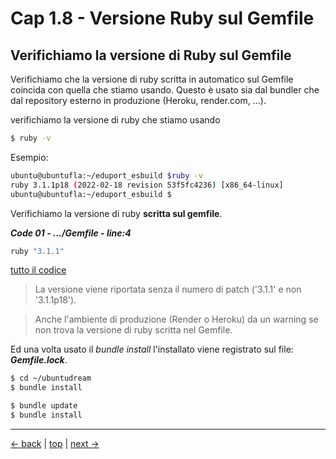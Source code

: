 # <a name="top"></a> Cap 1.8 - Versione Ruby sul Gemfile



## Verifichiamo la versione di Ruby sul Gemfile

Verifichiamo che la versione di ruby scritta in automatico sul Gemfile coincida con quella che stiamo usando.
Questo è usato sia dal bundler che dal repository esterno in produzione (Heroku, render.com, ...).

verifichiamo la versione di ruby che stiamo usando

```bash
$ ruby -v
```

Esempio:

```bash
ubuntu@ubuntufla:~/eduport_esbuild $ruby -v
ruby 3.1.1p18 (2022-02-18 revision 53f5fc4236) [x86_64-linux]
ubuntu@ubuntufla:~/eduport_esbuild $
```

Verifichiamo la versione di ruby **scritta sul gemfile**.

***Code 01 - .../Gemfile - line:4***

```ruby
ruby "3.1.1"
```

[tutto il codice](https://github.com/flaviobordonidev/leanpubabrandnewcms/blob/master/ubuntudream/01-new_app/03_01-gemfile.rb)

> La versione viene riportata senza il numero di patch ('3.1.1' e non '3.1.1p18').

> Anche l'ambiente di produzione (Render o Heroku) da un warning se non trova la versione di ruby scritta nel Gemfile.

Ed una volta usato il *bundle install* l'installato viene registrato sul file: ***Gemfile.lock***.

```bash
$ cd ~/ubuntudream
$ bundle install

$ bundle update
$ bundle install
```



---

[<- back](https://github.com/flaviobordonidev/leanpubabrandnewcms/blob/master/ubuntudream/01-new_app/01_00-new_app-it.md)
 | [top](#top) |
[next ->](https://github.com/flaviobordonidev/leanpubabrandnewcms/blob/master/ubuntudream/01-new_app/03_00-gemfile_ruby_version.md)
